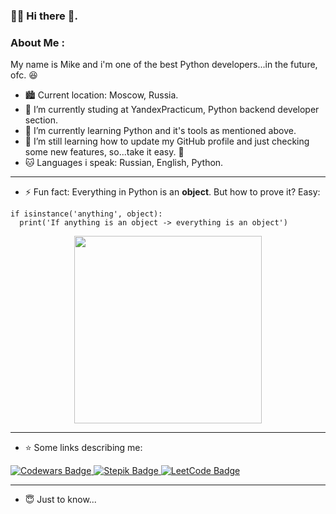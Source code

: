 ### :man_technologist: Hi there 👋. 
### About Me : 
My name is Mike and i'm one of the best Python developers...in the future, ofc. :satisfied:
- :cityscape: Current location: Moscow, Russia.
- 🔭 I’m currently studing at YandexPracticum, Python backend developer section.
- 🌱 I’m currently learning Python and it's tools as mentioned above.
- 🤔 I’m still learning how to update my GitHub profile and just checking some new features, so...take it easy. :rofl:
- :cat: Languages i speak: Russian, English, Python.

---

- ⚡ Fun fact: Everything in Python is an **object**. But how to prove it? Easy:
```
if isinstance('anything', object):
  print('If anything is an object -> everything is an object')
```

<div id="header" align="center">
  <img src="https://media.giphy.com/media/VbAFrrDVGAvZu/giphy-downsized-large.gif" width="300"/>
</div>

---

- ⭐ Some links describing me:
<div id="badges">
  <a href="https://www.codewars.com/users/7IdE">
    <img src="https://img.shields.io/badge/Codewars-red?logo=codewars&logoColor=white" alt="Codewars Badge"/>
  </a>
  <a href="https://stepik.org/users/455582638">
    <img src="https://img.shields.io/badge/Stepik-black?logo=stepik&logoColor=white" alt="Stepik Badge"/>
  </a>
    <a href="https://leetcode.com/7IdE/">
    <img src="https://img.shields.io/badge/LeetCode-white?logo=leetcode&logoColor=orange" alt="LeetCode Badge"/>
  </a>
</div>

---

- 😇 Just to know...

<img src="https://komarev.com/ghpvc/?username=IHateChoosingNickNames&style=for-the-badge&color=green" alt=""/>


